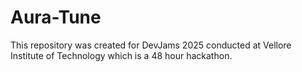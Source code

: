 # Aura-Tune
This repository was created for DevJams 2025 conducted at Vellore Institute of Technology which is a 48 hour hackathon.
